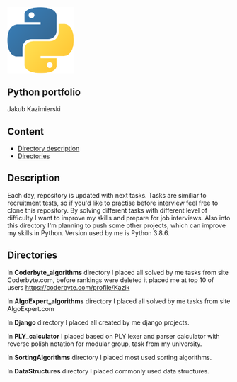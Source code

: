 <img align="center" alt="Python" width="150px" src="./logo.png" />

## Python portfolio
Jakub Kazimierski 

## Content

* [Directory description](#Description)
* [Directories](#Directories)


## Description

Each day, repository is updated with next tasks. Tasks are similiar to recruitment tests, so if you'd like to practise before interview feel free to clone this repository. By solving different tasks with different level of difficulty I want to improve my skills and prepare for job interviews. Also into this directory I'm planning to push some other projects, which can improve my skills in Python. Version used by me is Python 3.8.6.

## Directories

In **Coderbyte_algorithms** directory I placed all solved by me tasks from site Coderbyte.com, before rankings were deleted
it placed me at top 10 of users https://coderbyte.com/profile/Kazik

In **AlgoExpert_algorithms** directory I placed all solved by me tasks from site AlgoExpert.com

In **Django** directory I placed all created by me django projects.

In **PLY_calculator** I placed based on PLY lexer and parser calculator with reverse polish notation for modular group, task from my university.

In **SortingAlgorithms** directory I placed most used sorting algorithms.

In **DataStructures** directory I placed commonly used data structures.

